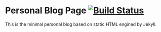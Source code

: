 # Personal Blog Page [![Build Status](https://travis-ci.org/robqiao/PersonalBlog.svg?branch=master)](https://travis-ci.org/robqiao/PersonalBlog) 
This is the minimal personal blog based on static HTML engined by Jekyll.
